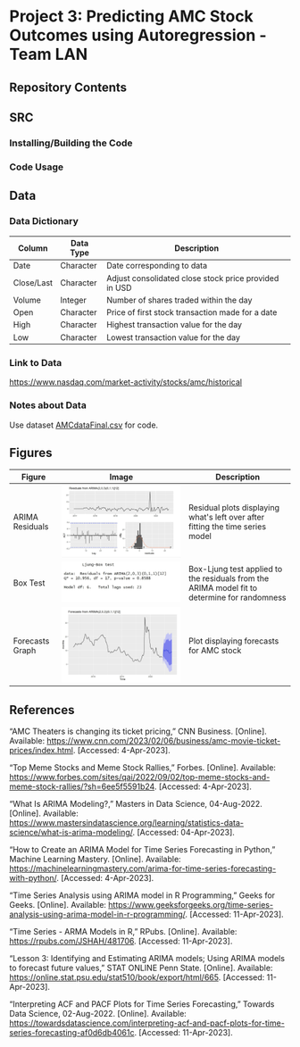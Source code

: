 # Project 3: Predicting AMC Stock Outcomes using Autoregression - Team LAN
## Repository Contents 

## SRC
### Installing/Building the Code


### Code Usage



## Data
### Data Dictionary
| Column | Data Type | Description |
| --- | --- | --- |
| Date | Character | Date corresponding to data |
| Close/Last | Character | Adjust consolidated close stock price provided in USD |
| Volume | Integer | Number of shares traded within the day |
| Open | Character | Price of first stock transaction made for a date |
| High | Character | Highest transaction value for the day |
| Low | Character | Lowest transaction value for the day |

### Link to Data
https://www.nasdaq.com/market-activity/stocks/amc/historical 

### Notes about Data

Use dataset [AMCdataFinal.csv](https://github.com/ayk2ea/project3-teamLAN/blob/main/DATA/AMCdataFinal.csv) for code.

## Figures 

| Figure | Image | Description|
| --- | --- | --- |
| ARIMA Residuals | ![ARIMA Residuals](/FIGURES/ARIMAResiduals.jpeg) | Residual plots displaying what's left over after fitting the time series model |
| Box Test | ![Box Test](/FIGURES/BoxTest.jpeg) | Box-Ljung test applied to the residuals from the ARIMA model fit to determine for randomness |
| Forecasts Graph | ![Forecasts Graph](/FIGURES/ForecastsGraph.jpeg) | Plot displaying forecasts for AMC stock |

## References

“AMC Theaters is changing its ticket pricing,” CNN Business. [Online]. Available: https://www.cnn.com/2023/02/06/business/amc-movie-ticket-prices/index.html. [Accessed: 4-Apr-2023].

“Top Meme Stocks and Meme Stock Rallies,” Forbes. [Online]. Available:
https://www.forbes.com/sites/qai/2022/09/02/top-meme-stocks-and-meme-stock-rallies/?sh=6ee5f5591b24. [Accessed: 4-Apr-2023].

“What Is ARIMA Modeling?,” Masters in Data Science, 04-Aug-2022. [Online]. Available: https://www.mastersindatascience.org/learning/statistics-data-science/what-is-arima-modeling/. [Accessed: 04-Apr-2023]. 

“How to Create an ARIMA Model for Time Series Forecasting in Python,” Machine Learning Mastery. [Online]. Available: https://machinelearningmastery.com/arima-for-time-series-forecasting-with-python/. [Accessed: 4-Apr-2023]. 

“Time Series Analysis using ARIMA model in R Programming,” Geeks for Geeks. [Online]. Available: https://www.geeksforgeeks.org/time-series-analysis-using-arima-model-in-r-programming/. [Accessed: 11-Apr-2023].

“Time Series - ARMA Models in R,” RPubs. [Online]. Available: https://rpubs.com/JSHAH/481706. [Accessed: 11-Apr-2023].

“Lesson 3: Identifying and Estimating ARIMA models; Using ARIMA models to forecast future values,” STAT ONLINE Penn State. [Online]. Available:
https://online.stat.psu.edu/stat510/book/export/html/665. [Accessed: 11-Apr-2023].

“Interpreting ACF and PACF Plots for Time Series Forecasting,” Towards Data Science, 02-Aug-2022. [Online]. Available: https://towardsdatascience.com/interpreting-acf-and-pacf-plots-for-time-series-forecasting-af0d6db4061c. [Accessed: 11-Apr-2023].
